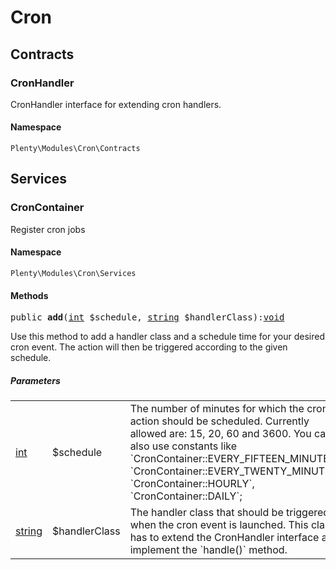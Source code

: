 

# Cron<a name="cron_cron"></a>
    
## Contracts<a name="cron_cron_contracts"></a>
### CronHandler<a name="cron_contracts_cronhandler"></a>

CronHandler interface for extending cron handlers.


#### Namespace

`Plenty\Modules\Cron\Contracts`


## Services<a name="cron_cron_services"></a>
### CronContainer<a name="cron_services_croncontainer"></a>

Register cron jobs


#### Namespace

`Plenty\Modules\Cron\Services`



#### Methods

<pre>public <strong>add</strong>(<a target="_blank" href="http://php.net/int">int</a> $schedule, <a target="_blank" href="http://php.net/string">string</a> $handlerClass):<a href="miscellaneous#miscellaneous__void">void</a>
</pre>

    
Use this method to add a handler class and a schedule time for your desired cron event. The action will then be triggered according to the given schedule.
    
##### <strong>Parameters</strong>
    
<table class="table table-condensed">    <tr>
        <td><a target="_blank" href="http://php.net/int">int</a></td>
        <td>$schedule</td>
        <td>The number of minutes for which the cron action should be scheduled. Currently allowed are: 15, 20, 60 and 3600. You can also use constants like `CronContainer::EVERY_FIFTEEN_MINUTES`, `CronContainer::EVERY_TWENTY_MINUTES`, `CronContainer::HOURLY`, `CronContainer::DAILY`;</td>
    </tr>
    <tr>
        <td><a target="_blank" href="http://php.net/string">string</a></td>
        <td>$handlerClass</td>
        <td>The handler class that should be triggered when the cron event is launched. This class has to extend the CronHandler interface and implement the `handle()` method.</td>
    </tr>
</table>


